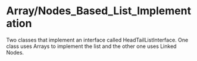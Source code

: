 # Array/Nodes_Based_List_Implementation
Two classes that implement an interface called HeadTailListInterface. One class uses Arrays to implement the list and the other one uses Linked Nodes.
